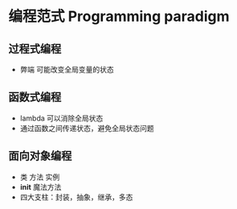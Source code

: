 # 编程范式 Programming paradigm

## 过程式编程

- 弊端 可能改变全局变量的状态

## 函数式编程

- lambda 可以消除全局状态
- 通过函数之间传递状态，避免全局状态问题

## 面向对象编程

- 类 方法 实例
- __init__ 魔法方法
- 四大支柱：封装，抽象，继承，多态
